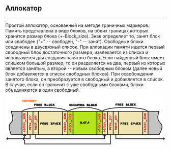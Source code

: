 ## Аллокатор
***
Простой аллокатор, основанный на методе граничных маркеров. Память представлена в виде блоков, на обеих границах которых хранится размер блока (+-Block_size). Знак определяет то, занят блок или свободен ("+" -- свободен, "-" -- занят). Свободные блоки соединены в двусвязный список. При аллокации памяти ищется первый свободный блок достаточного размера, извлекается из списка и используется для создания занятого блока. Если найденный блок имеет слишком большой размер, то он разделяется на два, первый из которых является занятым, а второй -- новым свободным блоком (далее новый блок добавляется в список свободных блоков). При освобождении занятого блока, он преобразуется в свободный и добавляется в список. В случае, если он граничит с уже свободными блоками, блоки объединяются в один свободный.

![Структура](pic.png)	